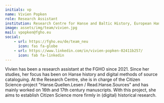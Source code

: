 ```yaml
---
initials: vp
name: Vivien Popken
role: Research Assistant
institution: Research Centre for Hanse and Baltic History, European Hansemuseum Lübeck
image: assets/img/team/vivien.jpg
mail: vpopken@fgho.eu
social:
    - url: https://fgho.eu/de/team_neu
      icon: fas fa-globe
    - url: https://www.linkedin.com/in/vivien-popken-02411b257/
      icon: fab fa-linkedin
---
```

Vivien has been a research assistant at the FGHO since 2021. Since her studies, her focus has been on Hanse history and digital methods of source cataloguing. At the Research Centre, she is in charge of the Citizen Science-project "Hanse.Quellen.Lesen / Read.Hanse.Sources" and has mainly worked on 16th and 17th century manuscripts. With this project, she aims to establish Citizen Science more firmly in (digital) historical research.